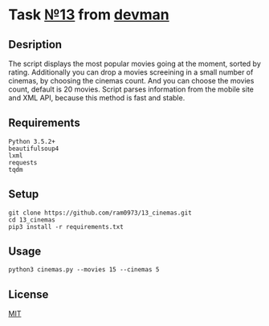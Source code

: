 # Task [№13](https://devman.org/challenges/13/) from [devman](https://devman.org)
## Desription
The script displays the most popular movies going at the moment,
sorted by rating.
Additionally you can drop a movies screeining in a small number of cinemas, 
by choosing the cinemas count. 
And you can choose the movies count, default is 20 movies.
Script parses information from the mobile site and XML API, 
because this method is fast and stable.
## Requirements
```
Python 3.5.2+
beautifulsoup4
lxml
requests
tqdm
```
## Setup
```    
git clone https://github.com/ram0973/13_cinemas.git
cd 13_cinemas
pip3 install -r requirements.txt
```
## Usage
```
python3 cinemas.py --movies 15 --cinemas 5
```
## License
[MIT](http://opensource.org/licenses/MIT)